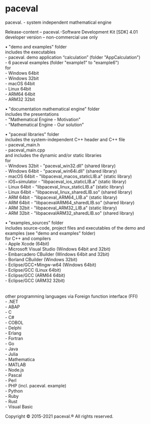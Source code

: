 # paceval
paceval. - system independent mathematical engine<br>

Release-content – paceval.-Software Development Kit [SDK] 4.01<br>
developer version – non-commercial use only 

•   "demo and examples" folder<br>
    includes the executables<br>
    - paceval. demo application “calculation” (folder "AppCalculation")<br>
    - 6 paceval examples (folder "example1" to "example6")<br>
    for <br>
    - Windows 64bit<br>
    - Windows 32bit<br>
    - macOS 64bit<br>
    - Linux 64bit<br>
    - ARM64 64bit<br>
    - ARM32 32bit<br>

•   "documentation mathematical engine" folder<br>
    includes the presentations<br>
    - "Mathematical Engine - Motivation"<br>
    - "Mathematical Engine - Our solution"<br>

•   "paceval libraries" folder<br>
    includes the system-independent C++ header and C++ file<br>
    - paceval_main.h<br>
    - paceval_main.cpp<br>
    and includes the dynamic and/or static libraries<br>
    for<br>
    - Windows 32bit - "paceval_win32.dll" (shared library)<br>
    - Windows 64bit - "paceval_win64i.dll" (shared library)<br>
    - macOS 64bit   - "libpaceval_macos_staticLIB.a" (static library)<br>
    - iOS+simulator - "libpaceval_ios_staticLIB.a" (static library)<br>
    - Linux 64bit   - "libpaceval_linux_staticLIB.a" (static library)<br>
    - Linux 64bit   - "libpaceval_linux_sharedLIB.so" (shared library)<br>
    - ARM 64bit     - "libpaceval_ARM64_LIB.a" (static library)<br>
    - ARM 64bit     - "libpacevalARM64_sharedLIB.so" (shared library)<br>
    - ARM 32bit     - "libpaceval_ARM32_LIB.a" (static library)<br>
    - ARM 32bit     - "libpacevalARM32_sharedLIB.so" (shared library)<br>
   
•   "examples_sources" folder<br>
    includes source-code, project files and executables of the demo and<br> 
    examples (see "demo and examples" folder)<br>
    for C++ and compilers<br>
    - Apple Xcode (64bit)<br>
    - Microsoft Visual Studio (Windows 64bit and 32bit)<br>
    - Embarcadero CBuilder (Windows 64bit and 32bit)<br>
    - Borland CBuilder (Windows 32bit)<br>
    - Eclipse/GCC+Mingw-w64 (Windows 64bit)<br>
    - Eclipse/GCC (Linux 64bit)<br>
    - Eclipse/GCC (ARM64 64bit)<br>
    - Eclipse/GCC (ARM32 32bit)<br><br>    
    other programming languages via Foreign function interface (FFI)<br>
    - .NET<br>
    - ABAP<br>
    - C<br>
    - C#<br>
    - COBOL<br>
    - Delphi<br>
    - Erlang<br>
    - Fortran<br>
    - Go<br>
    - Java<br>
    - Julia<br>
    - Mathematica<br>
    - MATLAB<br>
    - Node.js<br>
    - Pascal<br>
    - Perl<br>
    - PHP (incl. paceval. example)<br>
    - Python<br>
    - Ruby<br>
    - Rust<br>
    - Visual Basic<br>

Copyright © 2015-2021 paceval.® All rights reserved.
